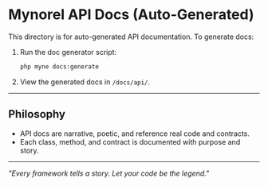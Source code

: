 # Mynorel API Docs (Auto-Generated)

This directory is for auto-generated API documentation. To generate docs:

1. Run the doc generator script:
   ```bash
   php myne docs:generate
   ```
2. View the generated docs in `/docs/api/`.

---

## Philosophy
- API docs are narrative, poetic, and reference real code and contracts.
- Each class, method, and contract is documented with purpose and story.

---

*"Every framework tells a story. Let your code be the legend."*
